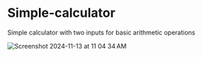 # Simple-calculator
Simple calculator with two inputs for basic arithmetic operations

![Screenshot 2024-11-13 at 11 04 34 AM](https://github.com/user-attachments/assets/9a58d4cc-b05a-4818-ad38-af2c6adb784e)

